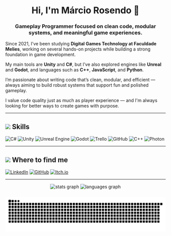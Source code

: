 <h1 align="center">Hi, I'm Márcio Rosendo 👋</h1>

### <div align="center">Gameplay Programmer focused on clean code, modular systems, and meaningful game experiences.</div>

Since 2021, I’ve been studying **Digital Games Technology at Faculdade Melies**, working on several hands-on projects while building a strong foundation in game development.

My main tools are **Unity** and **C#**, but I’ve also explored engines like **Unreal** and **Godot**, and languages such as **C++**, **JavaScript**, and **Python**.

I’m passionate about writing code that’s clean, modular, and efficient — always aiming to build robust systems that support fun and polished gameplay.

I value code quality just as much as player experience — and I'm always looking for better ways to create games with purpose.

---

## <img src="https://media.giphy.com/media/D4wj7Ffx9fsEAy7B0h/giphy.gif" width="40"> Skills

![C#](https://img.shields.io/badge/C%23-8a2be2?style=for-the-badge&logo=csharp&logoColor=white&labelColor=101010)
![Unity](https://img.shields.io/badge/Unity-20232a?style=for-the-badge&logo=unity&logoColor=white&labelColor=101010)
![Unreal Engine](https://img.shields.io/badge/Unreal_Engine-0d0d0d?style=for-the-badge&logo=unrealengine&logoColor=white&labelColor=101010)
![Godot](https://img.shields.io/badge/Godot-478cbf?style=for-the-badge&logo=godotengine&logoColor=white&labelColor=101010)
![Trello](https://img.shields.io/badge/Trello-0052CC?style=for-the-badge&logo=trello&logoColor=white&labelColor=101010)
![GitHub](https://img.shields.io/badge/GitHub-181717?style=for-the-badge&logo=github&logoColor=white&labelColor=101010)
![C++](https://img.shields.io/badge/C++-00599C?style=for-the-badge&logo=cplusplus&logoColor=white&labelColor=101010)
![Photon](https://img.shields.io/badge/Photon_Unity_Networking-0097ff?style=for-the-badge&logo=unity&logoColor=white&labelColor=101010)


---

## <img src="https://media.giphy.com/media/cKW0BJ33aO8ZcF7wlo/giphy.gif" width="40"> Where to find me
[![LinkedIn](https://img.shields.io/badge/LinkedIn-Márcio_Rosendo-0e76a8?style=for-the-badge&logo=linkedin&logoColor=white&labelColor=101010)](https://www.linkedin.com/in/marcio-rosendo/)
[![GitHub](https://img.shields.io/badge/GitHub-marcio--rosendo-181717?style=for-the-badge&logo=github&logoColor=white&labelColor=101010)](https://github.com/marcio-rosendo)
[![Itch.io](https://img.shields.io/badge/Itch.io-my_games-fa5c5c?style=for-the-badge&logo=itchdotio&logoColor=white&labelColor=101010)](https://marciorosendo.itch.io)

---

<div align="center">
  <img src="https://github-readme-stats.vercel.app/api?username=MarcioRosendoF&hide_title=false&hide_rank=false&show_icons=true&include_all_commits=true&count_private=true&disable_animations=false&theme=dracula&locale=en&hide_border=false&order=1" height="150" alt="stats graph"  />
  <img src="https://github-readme-stats.vercel.app/api/top-langs?username=MarcioRosendoF&locale=en&hide_title=false&layout=compact&card_width=320&langs_count=5&theme=dracula&hide_border=false&order=2" height="150" alt="languages graph"  />
</div>

###

<img src="https://raw.githubusercontent.com/MarcioRosendoF/MarcioRosendoF/output/snake.svg" alt="Snake animation" />

###
